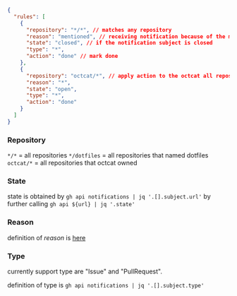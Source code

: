 ```json
{
  "rules": [
    {
      "repository": "*/*", // matches any repository
      "reason": "mentioned", // receiving notification because of the mention
      "state": "closed", // if the notification subject is closed
      "type": "*",
      "action": "done" // mark done
    },
    {
      "repository": "octcat/*", // apply action to the octcat all repositories
      "reason": "*",
      "state": "open",
      "type": "*",
      "action": "done"
    }
  ]
}
```

### Repository

`*/*` = all repositories `*/dotfiles` = all repositories that named dotfiles
`octcat/*` = all repositories that octcat owned

### State

state is obtained by `gh api notifications | jq '.[].subject.url'` by further
calling `gh api ${url} | jq '.state'`

### Reason

definition of _reason_ is
[here](https://docs.github.com/rest/activity/notifications?apiVersion=2022-11-28#about-notification-reasons)

### Type

currently support type are "Issue" and "PullRequest".

definition of type is `gh api notifications | jq '.[].subject.type'`
